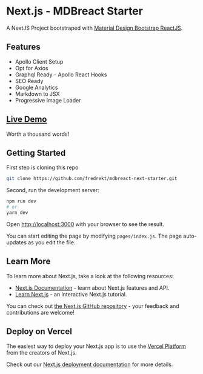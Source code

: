# Next.js - MDBreact Starter
A NextJS Project bootstraped with [Material Design Bootstrap ReactJS](https://mdbootstrap.com/docs/react). 

## Features 
* Apollo Client Setup 
* Opt for Axios
* Graphql Ready - Apollo React Hooks
* SEO Ready
* Google Analytics 
* Markdown to JSX 
* Progressive Image Loader

## [Live Demo](http://next-mdbreact.ga/)
Worth a thousand words!

## Getting Started
First step is cloning this repo

```bash
git clone https://github.com/fredrekt/mdbreact-next-starter.git
```

Second, run the development server:

```bash
npm run dev
# or
yarn dev
```

Open [http://localhost:3000](http://localhost:3000) with your browser to see the result.

You can start editing the page by modifying `pages/index.js`. The page auto-updates as you edit the file.

## Learn More

To learn more about Next.js, take a look at the following resources:

- [Next.js Documentation](https://nextjs.org/docs) - learn about Next.js features and API.
- [Learn Next.js](https://nextjs.org/learn) - an interactive Next.js tutorial.

You can check out [the Next.js GitHub repository](https://github.com/vercel/next.js/) - your feedback and contributions are welcome!

## Deploy on Vercel

The easiest way to deploy your Next.js app is to use the [Vercel Platform](https://vercel.com/import?utm_medium=default-template&filter=next.js&utm_source=create-next-app&utm_campaign=create-next-app-readme) from the creators of Next.js.

Check out our [Next.js deployment documentation](https://nextjs.org/docs/deployment) for more details.
